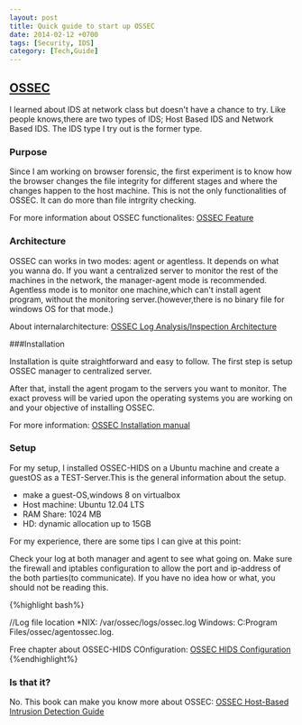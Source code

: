 ```yaml
---
layout: post
title: Quick guide to start up OSSEC
date: 2014-02-12 +0700 
tags: [Security, IDS]
category: [Tech,Guide] 
---
```

## <a href="http://www.ossec.net/" target="_blank">OSSEC</a>

I learned about IDS at network class but doesn't have a chance to try. Like people knows,there are two types of IDS; Host Based IDS and Network Based IDS. The IDS type I try out is the former type.

### Purpose
Since I am working on browser forensic, the first experiment is to know how the browser changes the file integrity for different stages and where the changes happen to the host machine. This is not the only functionalities of OSSEC. It can do more than file intrgrity checking. 

For more information about OSSEC functionalites: <a href="http://www.ossec.net/?page_id=165" target="_blank"> OSSEC Feature</a>

### Architecture

OSSEC can works in two modes: agent or agentless. It depends on what you wanna do. If you want a centralized server to monitor the rest of the machines in the network, the manager-agent mode is recommended. Agentless mode is to monitor one machine,which can't install agent program, without the monitoring server.(however,there is no binary file for windows OS for that mode.)

About internalarchitecture: <a href="http://ossec.net/ossec-docs/auscert-2007-dcid.pdf" target="_blank">OSSEC Log Analysis/Inspection Architecture</a>

###Installation

Installation is quite straightforward and easy to follow. The first step is setup OSSEC manager to centralized server. 

After that, install the agent progam to the servers you want to monitor. The exact provess will be varied upon the operating systems you are working on and your objective of installing OSSEC.

For more information: <a href="http://www.ossec.net/doc/manual/installation/index.html" target="_blank">OSSEC Installation manual</a>


### Setup
For my setup, I installed OSSEC-HIDS on a Ubuntu machine and create a guestOS as a TEST-Server.This is the general information about the setup.

* make a guest-OS,windows 8 on virtualbox
* Host machine: Ubuntu 12.04 LTS
* RAM Share: 1024 MB
* HD: dynamic allocation up to 15GB

For my experience, there are some tips I can give at this point:

Check your log at both manager and agent to see what going on. Make sure the firewall and iptables configuration to allow the port and ip-address of the both parties(to communicate). If you have no idea how or what, you should not be reading this.

{%highlight  bash%}

//Log file location
*NIX: /var/ossec/logs/ossec.log
Windows: C:Program Files/ossec/agentossec.log.

Free chapter about OSSEC-HIDS COnfiguration: <a href="http://www.ossec.net/ossec-docs/OSSEC-book-ch3.pdf"> OSSEC HIDS Configuration </a>
{%endhighlight%}


### Is that it?

No. This book can make you know more about OSSEC: <a href="http://www.amazon.com/OSSEC-Host-Based-Intrusion-Detection-Guide/dp/159749240X" target="_blank">OSSEC Host-Based Intrusion Detection Guide</a>








 
